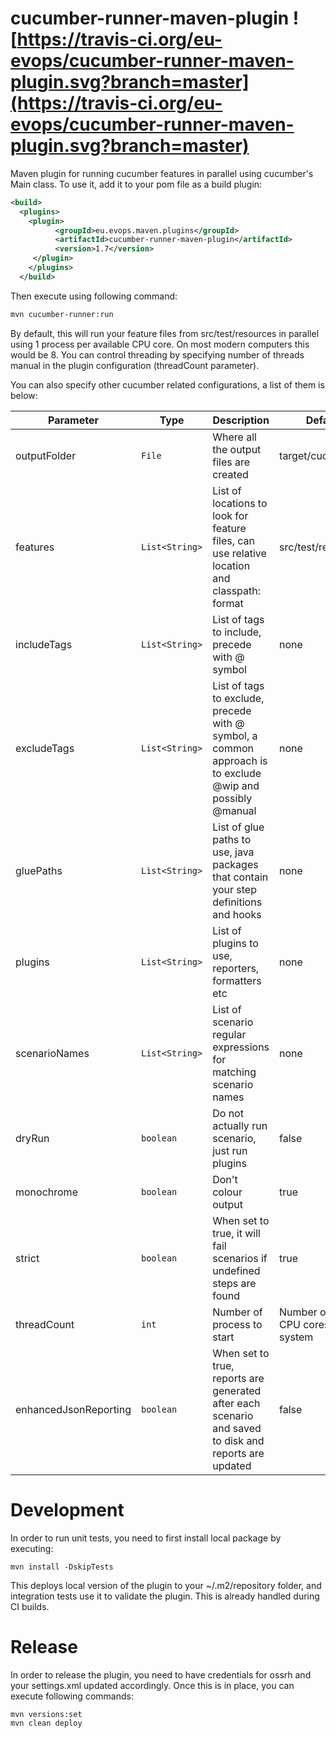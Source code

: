 # cucumber-runner-maven-plugin ![https://travis-ci.org/eu-evops/cucumber-runner-maven-plugin.svg?branch=master](https://travis-ci.org/eu-evops/cucumber-runner-maven-plugin.svg?branch=master)

Maven plugin for running cucumber features in parallel using cucumber's Main class. To use it, add it to your pom file as a build plugin:

```xml
<build>
  <plugins>
    <plugin>
          <groupId>eu.evops.maven.plugins</groupId>
          <artifactId>cucumber-runner-maven-plugin</artifactId>
          <version>1.7</version>
     </plugin>
    </plugins>
  </build>
```

Then execute using following command:
```bash
mvn cucumber-runner:run
```

By default, this will run your feature files from src/test/resources in parallel using 1 process per available CPU core. On most modern computers this would be 8. You can control threading by specifying number of threads manual in the plugin configuration (threadCount parameter).

You can also specify other cucumber related configurations, a list of them is below:

| Parameter | Type | Description | Default value |
| --------- | ---- | ----------- | ------------- |
| outputFolder | ```File``` | Where all the output files are created | target/cucumber/threads |
| features | ```List<String>``` | List of locations to look for feature files, can use relative location and classpath: format | src/test/resources |
| includeTags | ```List<String>``` | List of tags to include, precede with @ symbol | none |
| excludeTags | ```List<String>``` | List of tags to exclude, precede with @ symbol, a common approach is to exclude @wip and possibly @manual | none |
| gluePaths | ```List<String>``` | List of glue paths to use, java packages that contain your step definitions and hooks | none |
| plugins | ```List<String>``` | List of plugins to use, reporters, formatters etc | none |
| scenarioNames | ```List<String>``` | List of scenario regular expressions for matching scenario names | none |
| dryRun | ```boolean``` | Do not actually run scenario, just run plugins | false |
| monochrome | ```boolean``` | Don't colour output | true |
| strict | ```boolean``` | When set to true, it will fail scenarios if undefined steps are found | true |
| threadCount | ```int``` | Number of process to start | Number of available CPU cores on the system |
| enhancedJsonReporting| ```boolean``` | When set to true, reports are generated after each scenario and saved to disk and reports are updated| false |

# Development

In order to run unit tests, you need to first install local package by executing:

```
mvn install -DskipTests
```

This deploys local version of the plugin to your ~/.m2/repository folder, and integration tests use it to validate the plugin. This is already handled during CI builds.

# Release

In order to release the plugin, you need to have credentials for ossrh and your settings.xml updated accordingly. Once this is in place, you can execute following commands:

```
mvn versions:set
mvn clean deploy
```
